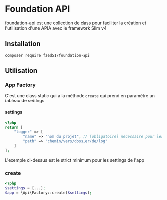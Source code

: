 # Foundation API

foundation-api est une collection de class pour faciliter la création et l'utilisation d'une APIA avec le framework Slim v4

## Installation

```shell
composer require fzed51/foundation-api
```

## Utilisation

### App Factory

C'est une class static qui a la méthode `create` qui prend en paramètre un tableau de settings

#### settings

```php
<?php
return [
    "logger" => [
        "name" => "nom du projet", // [obligatoire] necessaire pour les logs multi projets
        "path" => "chemin/vers/dossier/de/log"
    ]
];
```

L'exemple ci-dessus est le strict minimum pour les settings de l'app

### create

```php
<?php
$settings = [...];
$app = \Api\Factory::create($settings);
```